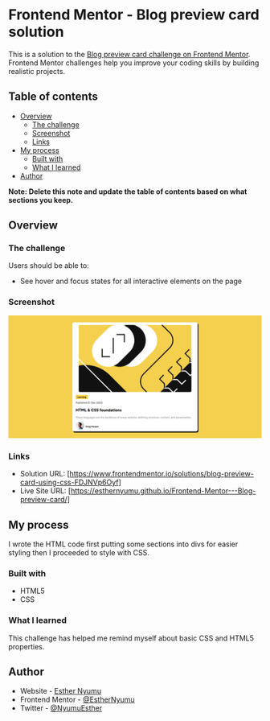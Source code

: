 # Frontend Mentor - Blog preview card solution

This is a solution to the [Blog preview card challenge on Frontend Mentor](https://www.frontendmentor.io/challenges/blog-preview-card-ckPaj01IcS). Frontend Mentor challenges help you improve your coding skills by building realistic projects. 

## Table of contents

- [Overview](#overview)
  - [The challenge](#the-challenge)
  - [Screenshot](#screenshot)
  - [Links](#links)
- [My process](#my-process)
  - [Built with](#built-with)
  - [What I learned](#what-i-learned)
- [Author](#author)


**Note: Delete this note and update the table of contents based on what sections you keep.**

## Overview

### The challenge

Users should be able to:

- See hover and focus states for all interactive elements on the page

### Screenshot

![](assets/images/screenshot.png)

### Links

- Solution URL: [https://www.frontendmentor.io/solutions/blog-preview-card-using-css-FDJNVp6Oyf]
- Live Site URL: [https://esthernyumu.github.io/Frontend-Mentor---Blog-preview-card/]

## My process

I wrote the HTML code first putting some sections into divs for easier styling then I proceeded to style with CSS.

### Built with

- HTML5
- CSS 

### What I learned

This challenge has helped me remind myself about basic CSS and HTML5 properties.

## Author

- Website - [Esther Nyumu](https://github.com/EstherNyumu)
- Frontend Mentor - [@EstherNyumu](https://www.frontendmentor.io/profile/EstherNyumu)
- Twitter - [@NyumuEsther](https://twitter.com/NyumuEsther)

